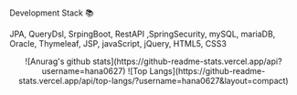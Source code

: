 Development Stack 📚


JPA, QueryDsl, SrpingBoot, RestAPI ,SpringSecurity, mySQL, mariaDB, Oracle, Thymeleaf, JSP, javaScript, jQuery, HTML5, CSS3




<div align="center">
![Anurag's github stats](https://github-readme-stats.vercel.app/api?username=hana0627)
![Top Langs](https://github-readme-stats.vercel.app/api/top-langs/?username=hana0627&layout=compact)
</div>
